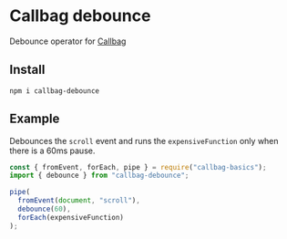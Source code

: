 # Callbag debounce

Debounce operator for [Callbag](https://github.com/callbag/callbag)

## Install

    npm i callbag-debounce

## Example

Debounces the `scroll` event and runs the `expensiveFunction` only when there is a 60ms pause.

```javascript
const { fromEvent, forEach, pipe } = require("callbag-basics");
import { debounce } from "callbag-debounce";

pipe(
  fromEvent(document, "scroll"),
  debounce(60),
  forEach(expensiveFunction)
);
```
